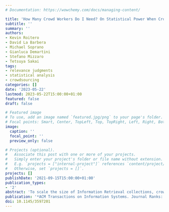 ```yaml
---
# Documentation: https://wowchemy.com/docs/managing-content/

title: 'How Many Crowd Workers Do I Need? On Statistical Power When Crowdsourcing Relevance Judgments'
subtitle: ''
summary: ''
authors:
- Kevin Roitero
- David La Barbera 
- Michael Soprano
- Gianluca Demartini
- Stefano Mizzaro
- Tetsuya Sakai
tags: 
- relevance judgments 
- statistical analysis 
- crowdsourcing
categories: []
date: '2023-05-22'
lastmod: 2023-05-22T15:00:00+01:00
featured: false
draft: false

# Featured image
# To use, add an image named `featured.jpg/png` to your page's folder.
# Focal points: Smart, Center, TopLeft, Top, TopRight, Left, Right, BottomLeft, Bottom, BottomRight.
image:
  caption: ''
  focal_point: ''
  preview_only: false

# Projects (optional).
#   Associate this post with one or more of your projects.
#   Simply enter your project's folder or file name without extension.
#   E.g. `projects = ["internal-project"]` references `content/project/deep-learning/index.md`.
#   Otherwise, set `projects = []`.
projects: []
publishDate: '2021-09-15T15:00:00+01:00'
publication_types:
- '2'
abstract: 'To scale the size of Information Retrieval collections, crowdsourcing has become a common way to collect relevance judgments at scale. Crowdsourcing experiments usually employ 100-10,000 workers, but such a number is often decided in a heuristic way. The downside is that the resulting dataset does not have any guarantee of meeting predefined statistical requirements as, for example, have enough statistical power to be able to distinguish in a statistically significant way between the relevance of two documents. We propose a methodology adapted from literature on sound topic set size design, based on t-test and ANOVA, which aims at guaranteeing the resulting dataset to meet a predefined set of statistical requirements. We validate our approach on several public datasets. Our results show that we can reliably estimate the recommended number of workers needed to achieve statistical power, and that such estimation is dependent on the topic, while the effect of the relevance scale is limited. Furthermore, we found that such estimation is dependent on worker features such as agreement. Finally, we describe a set of practical estimation strategies that can be used to estimate the worker set size, and we also provide results on the estimation of document set sizes.'
publication: '*ACM Transactions on Information Systems. Journal Ranks: Journal Ranks: Journal Citation Reports (JCR) Q1 (2021), Scimago (SJR) Q1 (2021).*'
doi: 10.1145/3597201
---
```

